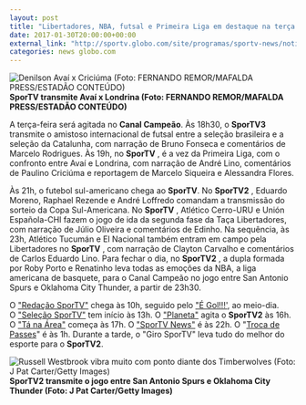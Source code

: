 ```yaml
---
layout: post
title: "Libertadores, NBA, futsal e Primeira Liga em destaque na terça do SporTV"
date: 2017-01-30T20:00:00+00:00
external_link: "http://sportv.globo.com/site/programas/sportv-news/noticia/2017/01/libertadores-nba-futsal-e-primeira-liga-em-destaque-na-terca-do-sportv.html"
categories: news globo.com
---
```

 ![Denilson Avaí x Criciúma (Foto: FERNANDO REMOR/MAFALDA PRESS/ESTADÃO CONTEÚDO)](http://s2.glbimg.com/onn1b19Mkm5tOhTCfb5eJ2uVsak=/285x0:1617x1333/300x300/s.glbimg.com/es/ge/f/original/2017/01/28/maf20170128015_gO5ovIA.jpg "Denilson Avaí x Criciúma (Foto: FERNANDO REMOR/MAFALDA PRESS/ESTADÃO CONTEÚDO)")**SporTV transmite&nbsp;Avaí x Londrina (Foto: FERNANDO REMOR/MAFALDA PRESS/ESTADÃO CONTEÚDO)**

A terça-feira será agitada no **Canal Campeão**. Às 18h30, o **SporTV3** transmite o amistoso internacional de futsal entre a seleção brasileira e a seleção da Catalunha, com narração de Bruno Fonseca e comentários de Marcelo Rodrigues. Às 19h, no **SporTV** , é a vez da Primeira Liga, com o confronto entre Avaí e Londrina, com narração de André Lino, comentários de Paulino Criciúma e reportagem de Marcelo Siqueira e Alessandra Flores.&nbsp;

Às 21h, o futebol sul-americano chega ao **SporTV**. No **SporTV2** , Eduardo Moreno, Raphael Rezende e André Loffredo comandam a transmissão do sorteio da Copa Sul-Americana. No **SporTV** , Atlético Cerro-URU e Unión Española-CHI fazem o jogo de ida da segunda fase da Taça Libertadores, com narração de Júlio Oliveira e comentários de Edinho. Na sequência, às 23h, Atlético Tucumán e El Nacional também entram em campo pela Libertadores no **SporTV** , com narração de Clayton Carvalho e comentários de Carlos Eduardo Lino. Para fechar o dia, no **SporTV2** , a dupla formada por Roby Porto e Renatinho leva todas as emoções da NBA, a liga americana de basquete, para o Canal Campeão no jogo entre San Antonio Spurs e Oklahoma City Thunder, a partir de 23h30.&nbsp;

O&nbsp;["Redação SporTV"](http://sportv.globo.com/site/programas/sportv-news/noticia/2017/01/sportv.com/redacao)&nbsp;chega às 10h, seguido pelo&nbsp;["É Gol!!!'](http://sportv.globo.com/site/programas/sportv-news/noticia/2017/01/sportv.com/e-gol), ao meio-dia. O&nbsp;["Seleção SporTV"](http://sportv.globo.com/site/programas/sportv-news/noticia/2017/01/sportv.com/selecao-sportv)&nbsp;tem início às 13h. O&nbsp;["Planeta"](http://sportv.globo.com/site/programas/sportv-news/noticia/2017/01/sportv.com/planeta)&nbsp;agita o **SporTV2** às 16h. O&nbsp;["Tá na Área"](http://sportv.globo.com/site/programas/sportv-news/noticia/2017/01/sportv.com/ta-na-area)&nbsp;começa às 17h. O&nbsp;["SporTV News"](http://sportv.globo.com/site/programas/sportv-news/noticia/2017/01/sportv.com/news)&nbsp;é às 22h. O "[Troca de Passes](http://sportv.globo.com/site/programas/troca-de-passes/)" é&nbsp;às 1h. Durante a tarde, o "Giro SporTV" leva tudo do melhor do esporte para o **SporTV2**.

 ![Russell Westbrook vibra muito com ponto diante dos Timberwolves (Foto: J Pat Carter/Getty Images)](http://s2.glbimg.com/S7EVsl8FxaVjSg9m389VAiqEqj0=/0x0:1874x1277/690x470/s.glbimg.com/es/ge/f/original/2016/12/26/gettyimages-630526992_V9vZbBG.jpg "Russell Westbrook vibra muito com ponto diante dos Timberwolves (Foto: J Pat Carter/Getty Images)")**SporTV2 transmite o jogo entre San Antonio Spurs e Oklahoma City Thunder (Foto: J Pat Carter/Getty Images)**


